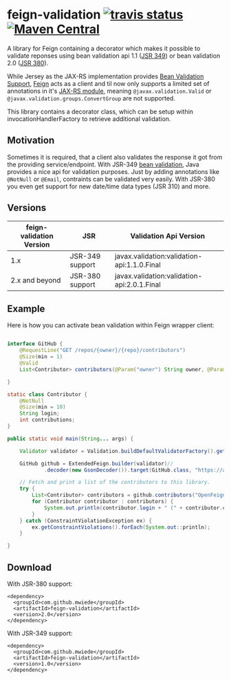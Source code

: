 # feign-validation [![travis status](https://travis-ci.org/mwiede/feign-validation.svg?branch=master)](https://travis-ci.org/mwiede/feign-validation) [![Maven Central](https://img.shields.io/maven-central/v/com.github.mwiede/feign-validation.svg?label=Maven%20Central)](https://search.maven.org/search?q=g:%22com.github.mwiede%22%20AND%20a:%22feign-validation%22)
A library for Feign containing a decorator which makes it possible to validate reponses using bean validation api 1.1 ([JSR 349](https://jcp.org/en/jsr/detail?id=349)) or bean validation 2.0 ([JSR 380](https://jcp.org/en/jsr/detail?id=380)).

While Jersey as the JAX-RS implementation provides [Bean Validation Support](https://jersey.github.io/documentation/latest/bean-validation.html), [Feign](https://github.com/OpenFeign/feign) acts as a client and til now only supports a limited set of annotations
in it's [JAX-RS module](https://github.com/OpenFeign/feign/tree/master/jaxrs2), meaning `@javax.validation.Valid` or `@javax.validation.groups.ConvertGroup` are not supported.

This library contains a decorator class, which can be setup within invocationHandlerFactory to retrieve additional validation.

## Motivation

Sometimes it is required, that a client also validates the response it got from the providing service/endpoint. With JSR-349 [bean validation](https://beanvalidation.org/), Java provides a nice api for validation purposes. Just by adding annotations like `@NotNull` or `@Email`, contraints can be validated very easily.
With JSR-380 you even get support for new date/time data types (JSR 310) and more.

## Versions
| feign-validation Version | JSR | Validation Api Version |
|--- | --- | ---
| 1.x            | JSR-349 support | javax.validation:validation-api:1.1.0.Final |
| 2.x and beyond | JSR-380 support | javax.validation:validation-api:2.0.1.Final |

## Example

Here is how you can activate bean validation within Feign wrapper client:
```java

interface GitHub {
    @RequestLine("GET /repos/{owner}/{repo}/contributors")
    @Size(min = 1)
    @Valid
    List<Contributor> contributors(@Param("owner") String owner, @Param("repo") String repo);

}

static class Contributor {
    @NotNull
    @Size(min = 10)
    String login;
    int contributions;
}

public static void main(String... args) {

    Validator validator = Validation.buildDefaultValidatorFactory().getValidator();

    GitHub github = ExtendedFeign.builder(validator)//
            .decoder(new GsonDecoder()).target(GitHub.class, "https://api.github.com");

    // Fetch and print a list of the contributors to this library.
    try {
        List<Contributor> contributors = github.contributors("OpenFeign", "feign");
        for (Contributor contributor : contributors) {
            System.out.println(contributor.login + " (" + contributor.contributions + ")");
        }
    } catch (ConstraintViolationException ex) {
        ex.getConstraintViolations().forEach(System.out::println);
    }

}

```

## Download
With JSR-380 support:
```
<dependency>
  <groupId>com.github.mwiede</groupId>
  <artifactId>feign-validation</artifactId>
  <version>2.0</version>
</dependency>
```
With JSR-349 support:
```
<dependency>
  <groupId>com.github.mwiede</groupId>
  <artifactId>feign-validation</artifactId>
  <version>1.0</version>
</dependency>
```
